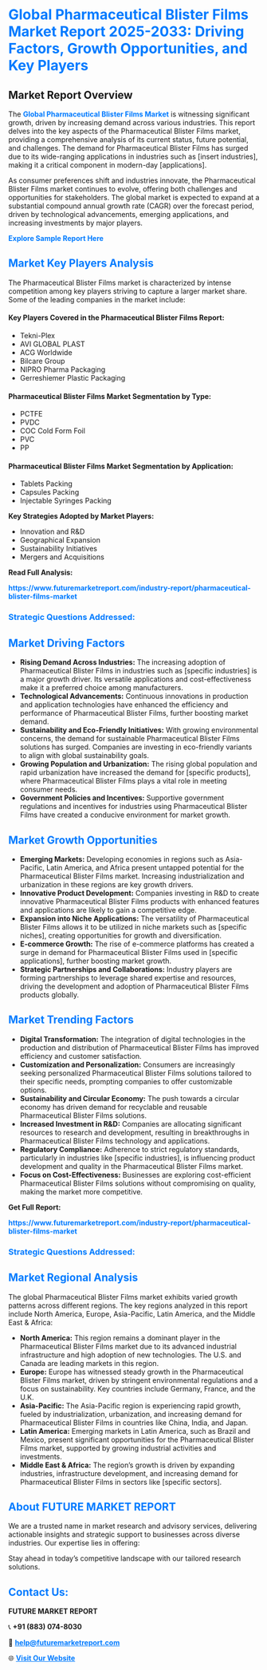 <h1 style="color: #007BFF;">Global Pharmaceutical Blister Films Market Report 2025-2033: Driving Factors, Growth Opportunities, and Key Players</h1>

<section id="overview">
<h2>Market Report Overview</h2>
<p>The <a href="https://www.futuremarketreport.com/industry-report/pharmaceutical-blister-films-market" style="color: #007BFF; text-decoration: none;"><strong>Global Pharmaceutical Blister Films Market</strong></a> is witnessing significant growth, driven by increasing demand across various industries. This report delves into the key aspects of the Pharmaceutical Blister Films market, providing a comprehensive analysis of its current status, future potential, and challenges. The demand for Pharmaceutical Blister Films has surged due to its wide-ranging applications in industries such as [insert industries], making it a critical component in modern-day [applications].</p>
<p>As consumer preferences shift and industries innovate, the Pharmaceutical Blister Films market continues to evolve, offering both challenges and opportunities for stakeholders. The global market is expected to expand at a substantial compound annual growth rate (CAGR) over the forecast period, driven by technological advancements, emerging applications, and increasing investments by major players.</p>
</section>

<section id="overview">
<p><a href="https://www.futuremarketreport.com/request-sample/reportId=57313" style="color: #007BFF; text-decoration: none;"><strong>Explore Sample Report Here</strong></a></p>
</section>

<section id="key-players">
<h2 style="color: #007BFF;">Market Key Players Analysis</h2>
<p>The Pharmaceutical Blister Films market is characterized by intense competition among key players striving to capture a larger market share. Some of the leading companies in the market include:</p>
<h4>Key Players Covered in the Pharmaceutical Blister Films Report:</h4>
<ul><li>Tekni-Plex</li><li>AVI GLOBAL PLAST</li><li>ACG Worldwide</li><li>Bilcare Group</li><li>NIPRO Pharma Packaging</li><li>Gerreshiemer Plastic Packaging</li></ul>
<h4>Pharmaceutical Blister Films Market Segmentation by Type:</h4>
<ul><li>PCTFE</li><li>PVDC</li><li>COC Cold Form Foil</li><li>PVC</li><li>PP</li></ul>

<h4>Pharmaceutical Blister Films Market Segmentation by Application:</h4>
<ul><li>Tablets Packing</li><li>Capsules Packing</li><li>Injectable Syringes Packing</li></ul>
<p><strong>Key Strategies Adopted by Market Players:</strong></p>
<ul>
<li>Innovation and R&D</li>
<li>Geographical Expansion</li>
<li>Sustainability Initiatives</li>
<li>Mergers and Acquisitions</li>
</ul>
</section>

<section>
<p><strong>Read Full Analysis: </strong></p><a href="https://www.futuremarketreport.com/industry-report/pharmaceutical-blister-films-market" style="color: #007BFF; text-decoration: none;"><strong>https://www.futuremarketreport.com/industry-report/pharmaceutical-blister-films-market</strong></a>
<h3 style="color: #007BFF;">Strategic Questions Addressed:</h3>
</section>

<section id="driving-factors">
<h2 style="color: #007BFF;">Market Driving Factors</h2>
<ul>
<li><strong>Rising Demand Across Industries:</strong> The increasing adoption of Pharmaceutical Blister Films in industries such as [specific industries] is a major growth driver. Its versatile applications and cost-effectiveness make it a preferred choice among manufacturers.</li>
<li><strong>Technological Advancements:</strong> Continuous innovations in production and application technologies have enhanced the efficiency and performance of Pharmaceutical Blister Films, further boosting market demand.</li>
<li><strong>Sustainability and Eco-Friendly Initiatives:</strong> With growing environmental concerns, the demand for sustainable Pharmaceutical Blister Films solutions has surged. Companies are investing in eco-friendly variants to align with global sustainability goals.</li>
<li><strong>Growing Population and Urbanization:</strong> The rising global population and rapid urbanization have increased the demand for [specific products], where Pharmaceutical Blister Films plays a vital role in meeting consumer needs.</li>
<li><strong>Government Policies and Incentives:</strong> Supportive government regulations and incentives for industries using Pharmaceutical Blister Films have created a conducive environment for market growth.</li>
</ul>
</section>

<section id="growth-opportunities">
<h2 style="color: #007BFF;">Market Growth Opportunities</h2>
<ul>
<li><strong>Emerging Markets:</strong> Developing economies in regions such as Asia-Pacific, Latin America, and Africa present untapped potential for the Pharmaceutical Blister Films market. Increasing industrialization and urbanization in these regions are key growth drivers.</li>
<li><strong>Innovative Product Development:</strong> Companies investing in R&D to create innovative Pharmaceutical Blister Films products with enhanced features and applications are likely to gain a competitive edge.</li>
<li><strong>Expansion into Niche Applications:</strong> The versatility of Pharmaceutical Blister Films allows it to be utilized in niche markets such as [specific niches], creating opportunities for growth and diversification.</li>
<li><strong>E-commerce Growth:</strong> The rise of e-commerce platforms has created a surge in demand for Pharmaceutical Blister Films used in [specific applications], further boosting market growth.</li>
<li><strong>Strategic Partnerships and Collaborations:</strong> Industry players are forming partnerships to leverage shared expertise and resources, driving the development and adoption of Pharmaceutical Blister Films products globally.</li>
</ul>
</section>

<section id="trending-factors">
<h2 style="color: #007BFF;">Market Trending Factors</h2>
<ul>
<li><strong>Digital Transformation:</strong> The integration of digital technologies in the production and distribution of Pharmaceutical Blister Films has improved efficiency and customer satisfaction.</li>
<li><strong>Customization and Personalization:</strong> Consumers are increasingly seeking personalized Pharmaceutical Blister Films solutions tailored to their specific needs, prompting companies to offer customizable options.</li>
<li><strong>Sustainability and Circular Economy:</strong> The push towards a circular economy has driven demand for recyclable and reusable Pharmaceutical Blister Films solutions.</li>
<li><strong>Increased Investment in R&D:</strong> Companies are allocating significant resources to research and development, resulting in breakthroughs in Pharmaceutical Blister Films technology and applications.</li>
<li><strong>Regulatory Compliance:</strong> Adherence to strict regulatory standards, particularly in industries like [specific industries], is influencing product development and quality in the Pharmaceutical Blister Films market.</li>
<li><strong>Focus on Cost-Effectiveness:</strong> Businesses are exploring cost-efficient Pharmaceutical Blister Films solutions without compromising on quality, making the market more competitive.</li>
</ul>
</section>

<section>
<p><strong>Get Full Report: </strong></p><a href="https://www.futuremarketreport.com/industry-report/pharmaceutical-blister-films-market" style="color: #007BFF; text-decoration: none;"><strong>https://www.futuremarketreport.com/industry-report/pharmaceutical-blister-films-market</strong></a>
<h3 style="color: #007BFF;">Strategic Questions Addressed:</h3>
</section>


<section id="regional-analysis">
<h2 style="color: #007BFF;">Market Regional Analysis</h2>
<p>The global Pharmaceutical Blister Films market exhibits varied growth patterns across different regions. The key regions analyzed in this report include North America, Europe, Asia-Pacific, Latin America, and the Middle East & Africa:</p>
<ul>
<li><strong>North America:</strong> This region remains a dominant player in the Pharmaceutical Blister Films market due to its advanced industrial infrastructure and high adoption of new technologies. The U.S. and Canada are leading markets in this region.</li>
<li><strong>Europe:</strong> Europe has witnessed steady growth in the Pharmaceutical Blister Films market, driven by stringent environmental regulations and a focus on sustainability. Key countries include Germany, France, and the U.K.</li>
<li><strong>Asia-Pacific:</strong> The Asia-Pacific region is experiencing rapid growth, fueled by industrialization, urbanization, and increasing demand for Pharmaceutical Blister Films in countries like China, India, and Japan.</li>
<li><strong>Latin America:</strong> Emerging markets in Latin America, such as Brazil and Mexico, present significant opportunities for the Pharmaceutical Blister Films market, supported by growing industrial activities and investments.</li>
<li><strong>Middle East & Africa:</strong> The region’s growth is driven by expanding industries, infrastructure development, and increasing demand for Pharmaceutical Blister Films in sectors like [specific sectors].</li>
</ul>
</section>

<footer>
<h2 style="color: #007BFF;">About FUTURE MARKET REPORT</h2>
<p>We are a trusted name in market research and advisory services, delivering actionable insights and strategic support to businesses across diverse industries. Our expertise lies in offering:</p>

<p>Stay ahead in today’s competitive landscape with our tailored research solutions.</p>

<h2 style="color: #007BFF;">Contact Us:</h2>
<p><strong>FUTURE MARKET REPORT</strong></p>
<p>📞 <strong>+91 (883) 074-8030</strong></p>
<p>📧 <strong><a href="mailto:help@futuremarketreport.com" style="color: #007BFF;">help@futuremarketreport.com</a></strong></p>
<p>🌐 <strong><a href="https://www.futuremarketreport.com/" style="color: #007BFF;">Visit Our Website</a></strong></p>
</footer>